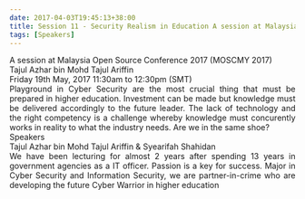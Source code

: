 ```yaml
---
date: 2017-04-03T19:45:13+38:00
title: Session 11 - Security Realism in Education A session at Malaysia Open Source Conference 2017
tags: [Speakers]
---
```


<div style="text-align: justify;">A session at Malaysia Open Source Conference 2017 (MOSCMY 2017)</div>

<div style="text-align: justify;">Tajul Azhar bin Mohd Tajul Ariffin</div>

<div style="text-align: justify;">Friday 19th May, 2017 11:30am to 12:30pm (SMT)</div>

<div style="text-align: justify;">Playground in Cyber Security are the most crucial thing that must be prepared in higher education. Investment can be made but knowledge must be delivered accordingly to the future leader. The lack of technology and the right competency is a challenge whereby knowledge must concurently works in reality to what the industry needs. Are we in the same shoe?</div>

<div style="text-align: justify;">Speakers</div>

<div style="text-align: justify;">Tajul Azhar bin Mohd Tajul Ariffin & Syearifah Shahidan</div>

<div style="text-align: justify;">We have been lecturing for almost 2 years after spending 13 years in government agencies as a IT officer. Passion is a key for success. Major in Cyber Security and Information Security, we are partner-in-crime who are developing the future Cyber Warrior in higher education</div>